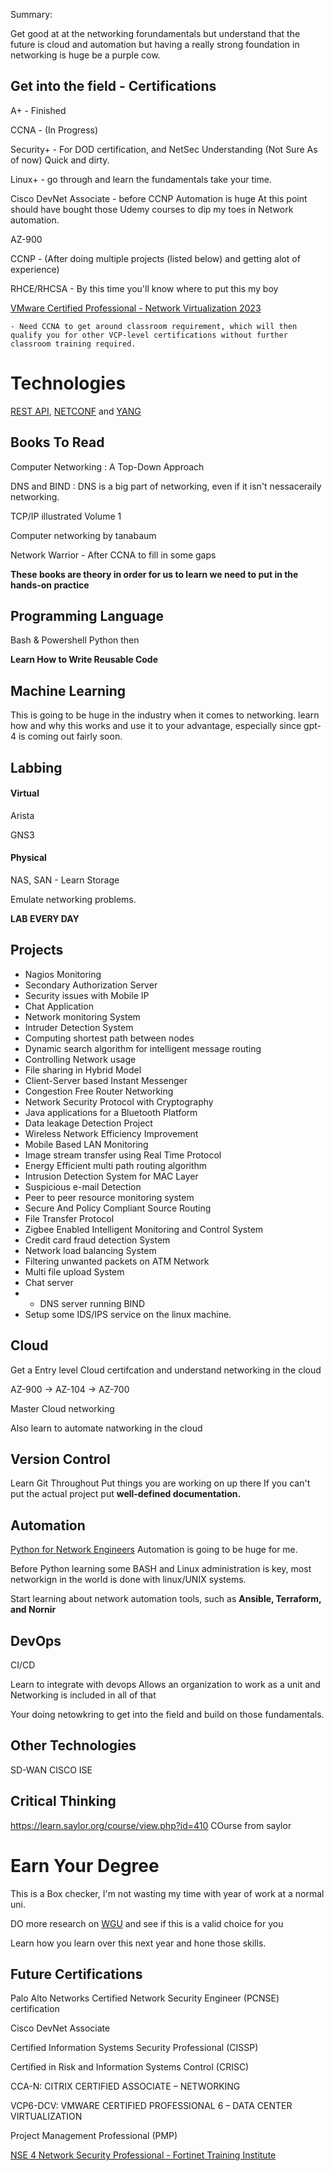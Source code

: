 
Summary:

Get good at at the networking forundamentals but understand that the future is cloud and automation but having a really strong foundation in networking is huge be a purple cow.


## Get into the field - Certifications

A+ - Finished

CCNA - (In Progress)

Security+ - For DOD certification, and NetSec Understanding (Not Sure As of now)
Quick and dirty.

Linux+ - go through and learn the fundamentals take your time.

Cisco DevNet Associate - before CCNP Automation is huge
	At this point should have bought those Udemy courses to dip my toes in Network automation.

AZ-900 

CCNP - (After doing multiple projects (listed below) and getting alot of experience)

RHCE/RHCSA - By this time you'll know where to put this my boy

 [VMware Certified Professional - Network Virtualization 2023](https://www.vmware.com/learning/certification/vcp-nv-nsxt.html)

	- Need CCNA to get around classroom requirement, which will then qualify you for other VCP-level certifications without further classroom training required.

# Technologies

[REST API](https://www.techtarget.com/searchapparchitecture/definition/RESTful-API), [NETCONF](https://www.techtarget.com/searchnetworking/definition/NETCONF) and [YANG](https://www.techtarget.com/whatis/definition/YANG-data-modeling-language)

## Books To Read

Computer Networking : A Top-Down Approach

DNS and BIND : DNS is a big part of networking, even if it isn't nessaceraily networking.

TCP/IP illustrated Volume 1

Computer networking by tanabaum 

Network Warrior - After CCNA to fill in some gaps


**These books are theory in order for us to learn we need to put in the hands-on practice**

## Programming Language
Bash & Powershell
Python then


**Learn How to Write Reusable Code**

## Machine Learning

This is going to be huge in the industry when it comes to networking. learn how and why this works and use it to your advantage, especially since gpt-4 is coming out fairly soon.


## Labbing
#### Virtual
Arista

GNS3

#### Physical

NAS, SAN - Learn Storage 

Emulate networking problems.

**LAB EVERY DAY**

## Projects

- Nagios Monitoring
-   Secondary Authorization Server
-   Security issues with Mobile IP
-   Chat Application
-   Network monitoring System
-   Intruder Detection System
-   Computing shortest path between nodes
-   Dynamic search algorithm for intelligent message routing
-   Controlling Network usage
-   File sharing in Hybrid Model
-   Client-Server based Instant Messenger
-   Congestion Free Router Networking
-   Network Security Protocol with Cryptography
-   Java applications for a Bluetooth Platform
-   Data leakage Detection Project
-   Wireless Network Efficiency Improvement 
-   Mobile Based LAN Monitoring
-   Image stream transfer using Real Time Protocol
-   Energy Efficient multi path routing algorithm
-   Intrusion Detection System for MAC Layer
-   Suspicious e-mail Detection
-   Peer to peer resource monitoring system
-   Secure And Policy Compliant Source Routing
-   File Transfer Protocol
-   Zigbee Enabled Intelligent Monitoring and Control System
-   Credit card fraud detection System
-   Network load balancing System
-   Filtering unwanted packets on ATM Network
-   Multi file upload System
-   Chat server
- -   DNS server running BIND
- Setup some IDS/IPS service on the linux machine.

## Cloud

Get a Entry level Cloud certifcation and understand networking in the cloud

AZ-900 -> AZ-104 -> AZ-700

Master Cloud networking 

Also learn to automate natworking in the cloud



## Version Control

Learn Git Throughout
Put things you are working on up there
If you can't put the actual project put **well-defined documentation.**


## Automation

[Python for Network Engineers](https://www.udemy.com/course/master-python-network-automation-for-network-engineers/)
Automation is going to be huge for me. 

Before Python learning some BASH and Linux administration is key, most networkign in the world is done with linux/UNIX systems.

Start learning about network automation tools, such as **Ansible, Terraform, and Nornir**

## DevOps

CI/CD 

Learn to integrate with devops 
Allows an organization to work as a unit 
and Networking is included in all of that

Your doing netowkring to get into the field and build on those fundamentals.
## Other Technologies
SD-WAN
CISCO ISE
## Critical Thinking
https://learn.saylor.org/course/view.php?id=410
COurse from saylor

# Earn Your Degree
This is a Box checker, I'm not wasting my time with year of work at a normal uni. 

DO more research on [WGU](https://www.wgu.edu/) and see if this is a valid choice for you

Learn how you learn over this next year and hone those skills.

## Future Certifications

Palo Alto Networks Certified Network Security Engineer (PCNSE) certification

Cisco DevNet Associate

Certified Information Systems Security Professional (CISSP)

Certified in Risk and Information Systems Control (CRISC)

CCA-N: CITRIX CERTIFIED ASSOCIATE – NETWORKING

VCP6-DCV: VMWARE CERTIFIED PROFESSIONAL 6 – DATA CENTER VIRTUALIZATION

Project Management Professional (PMP)

[NSE 4 Network Security Professional - Fortinet Training Institute](https://training.fortinet.com/local/staticpage/view.php?page=nse_4)